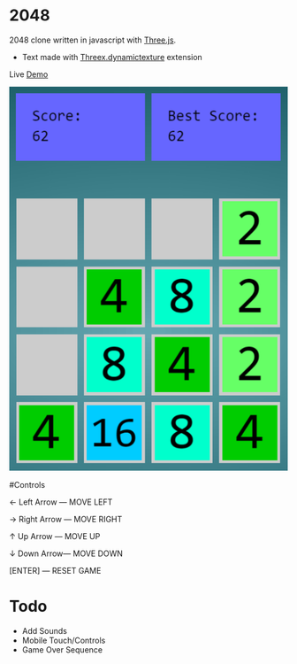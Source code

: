 # 2048

2048 clone written in javascript with [Three.js](http://threejs.org/).


- Text made with [Threex.dynamictexture](https://github.com/jeromeetienne/threex.dynamictexture) extension


Live [Demo](http://polygone.xyz/2048/) 

![ScreenShot](image.png)

#Controls

← Left Arrow — MOVE LEFT 

→ Right Arrow — MOVE RIGHT 

↑ Up Arrow — MOVE UP 

↓ Down Arrow— MOVE DOWN 

[ENTER] — RESET GAME


# Todo

- Add Sounds
- Mobile Touch/Controls
- Game Over Sequence